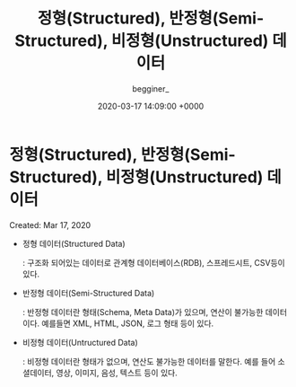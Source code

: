﻿---
layout: post
title:  정형(Structured), 반정형(Semi-Structured), 비정형(Unstructured) 데이터
date:   2020-03-17 14:09:00 +0000
description: 정형(Structured), 반정형(Semi-Structured), 비정형(Unstructured) 데이터
img: data.png
tags: [More]
author: begginer_
---

# 정형(Structured), 반정형(Semi-Structured), 비정형(Unstructured) 데이터

Created: Mar 17, 2020

- 정형 데이터(Structured Data)

    : 구조화 되어있는 데이터로 관계형 데이터베이스(RDB), 스프레드시트, CSV등이 있다.

- 반정형 데이터(Semi-Structured Data)

    : 반정형 데이터란 형태(Schema, Meta Data)가 있으며, 연산이 불가능한 데이터이다. 예를들면 XML, HTML, JSON, 로그 형태 등이 있다.

- 비정형 데이터(Untructured Data)

    : 비정형 데이터란 형태가 없으며, 연산도 불가능한 데이터를 말한다. 예를 들어 소셜데이터, 영상, 이미지, 음성, 텍스트 등이 있다.